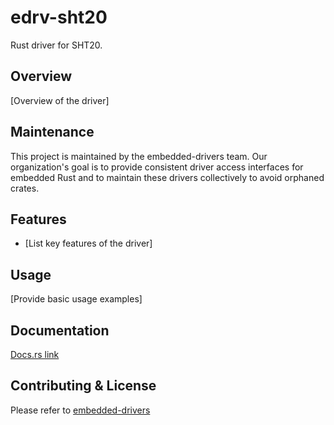 # edrv-sht20

Rust driver for SHT20.

## Overview

[Overview of the driver]

## Maintenance

This project is maintained by the embedded-drivers team. Our organization's goal is to provide consistent driver access interfaces for embedded Rust and to maintain these drivers collectively to avoid orphaned crates.

## Features

- [List key features of the driver]

## Usage

[Provide basic usage examples]

## Documentation

[Docs.rs link](https://docs.rs/edrv-sht20/)

## Contributing & License

Please refer to [embedded-drivers](https://github.com/embedded-drivers/embedded-drivers)
